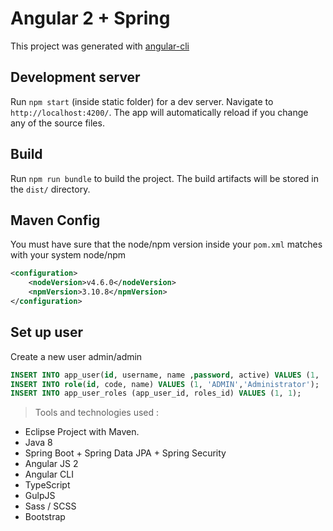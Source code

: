 # Angular 2 + Spring
This project was generated with [angular-cli](https://github.com/angular/angular-cli)

## Development server
Run `npm start` (inside static folder) for a dev server. Navigate to `http://localhost:4200/`. The app will automatically reload if you change any of the source files.

## Build
Run `npm run bundle` to build the project. The build artifacts will be stored in the `dist/` directory.

## Maven Config
You must have sure that the node/npm version inside your `pom.xml` matches with your system node/npm 

```xml
<configuration>
	<nodeVersion>v4.6.0</nodeVersion>
	<npmVersion>3.10.8</npmVersion>
</configuration>
```

## Set up user
Create a new user admin/admin

```sql 
INSERT INTO app_user(id, username, name ,password, active) VALUES (1, 'admin', 'Administrator' ,'$2a$10$wfUc57Xbt8cfI7j04nu9HuHXViVBA5BkSO7Xjlq/.5f4Y8B0AMIUC', true);
INSERT INTO role(id, code, name) VALUES (1, 'ADMIN','Administrator');
INSERT INTO app_user_roles (app_user_id, roles_id) VALUES (1, 1); 
```

>Tools and technologies used :
  - Eclipse Project with Maven.
  - Java 8
  - Spring Boot + Spring Data JPA + Spring Security
  - Angular JS 2
  - Angular CLI
  - TypeScript
  - GulpJS
  - Sass / SCSS
  - Bootstrap